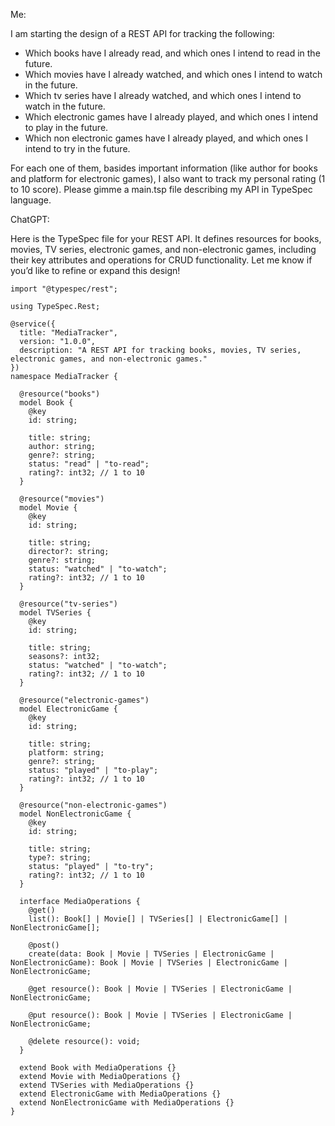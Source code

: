Me:

I am starting the design of a REST API for tracking the following:

* Which books have I already read, and which ones I intend to read in the future.
* Which movies have I already watched, and which ones I intend to watch in the future.
* Which tv series have I already watched, and which ones I intend to watch in the future.
* Which electronic games have I already played, and which ones I intend to play in the future.
* Which non electronic games have I already played, and which ones I intend to try in the future.

For each one of them, basides important information (like author for books and platform for electronic games), I also want to track my personal rating (1 to 10 score). Please gimme a main.tsp file describing my API in TypeSpec language.

ChatGPT:

Here is the TypeSpec file for your REST API. It defines resources for books, movies, TV series, electronic games, and non-electronic games, including their key attributes and operations for CRUD functionality. Let me know if you’d like to refine or expand this design!

```
import "@typespec/rest";

using TypeSpec.Rest;

@service({
  title: "MediaTracker",
  version: "1.0.0",
  description: "A REST API for tracking books, movies, TV series, electronic games, and non-electronic games."
})
namespace MediaTracker {

  @resource("books")
  model Book {
    @key
    id: string;

    title: string;
    author: string;
    genre?: string;
    status: "read" | "to-read";
    rating?: int32; // 1 to 10
  }

  @resource("movies")
  model Movie {
    @key
    id: string;

    title: string;
    director?: string;
    genre?: string;
    status: "watched" | "to-watch";
    rating?: int32; // 1 to 10
  }

  @resource("tv-series")
  model TVSeries {
    @key
    id: string;

    title: string;
    seasons?: int32;
    status: "watched" | "to-watch";
    rating?: int32; // 1 to 10
  }

  @resource("electronic-games")
  model ElectronicGame {
    @key
    id: string;

    title: string;
    platform: string;
    genre?: string;
    status: "played" | "to-play";
    rating?: int32; // 1 to 10
  }

  @resource("non-electronic-games")
  model NonElectronicGame {
    @key
    id: string;

    title: string;
    type?: string;
    status: "played" | "to-try";
    rating?: int32; // 1 to 10
  }

  interface MediaOperations {
    @get()
    list(): Book[] | Movie[] | TVSeries[] | ElectronicGame[] | NonElectronicGame[];

    @post()
    create(data: Book | Movie | TVSeries | ElectronicGame | NonElectronicGame): Book | Movie | TVSeries | ElectronicGame | NonElectronicGame;

    @get resource(): Book | Movie | TVSeries | ElectronicGame | NonElectronicGame;

    @put resource(): Book | Movie | TVSeries | ElectronicGame | NonElectronicGame;

    @delete resource(): void;
  }

  extend Book with MediaOperations {}
  extend Movie with MediaOperations {}
  extend TVSeries with MediaOperations {}
  extend ElectronicGame with MediaOperations {}
  extend NonElectronicGame with MediaOperations {}
}
```

